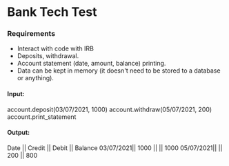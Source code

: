 # Bank Tech Test

### Requirements

* Interact with code with IRB
* Deposits, withdrawal.
* Account statement (date, amount, balance) printing.
* Data can be kept in memory (it doesn't need to be stored to a database or anything).


#### Input:
account.deposit(03/07/2021, 1000)
account.withdraw(05/07/2021, 200)
account.print_statement

#### Output:
Date      || Credit || Debit || Balance
03/07/2021|| 1000   ||       || 1000
05/07/2021||        || 200   ||  800
